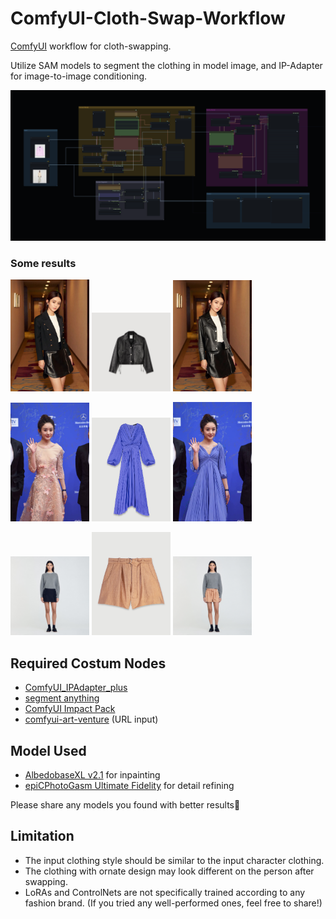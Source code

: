# ComfyUI-Cloth-Swap-Workflow
[ComfyUI](https://github.com/comfyanonymous/ComfyUI) workflow for cloth-swapping. 

Utilize SAM models to segment the clothing in model image, and IP-Adapter for image-to-image conditioning.

![Screenshot of overall workflow](./workflow.png)

### Some results
<img src="./samples/zly/zly3.jpeg" width="25%"> <img src="./samples/zly/cloth3.png" width="25%"> <img src="./samples/zly/out3.png" width="25%">

<img src="./samples/zly/zly2.jpg" width="25%"> <img src="./samples/zly/cloth2.png" width="25%"> <img src="./samples/zly/out2.png" width="25%">

<img src="./samples/image_2/model-2.jpg" width="25%"> <img src="./samples/image_2/cloth-2.jpg" width="25%"> <img src="./samples/image_2/out-2.png" width="25%">

## Required Costum Nodes
- [ComfyUI_IPAdapter_plus](https://github.com/cubiq/ComfyUI_IPAdapter_plus)
- [segment anything](https://github.com/storyicon/comfyui_segment_anything)
- [ComfyUI Impact Pack](https://github.com/ltdrdata/ComfyUI-Impact-Pack)
- [comfyui-art-venture](https://github.com/sipherxyz/comfyui-art-venture) (URL input)

## Model Used
- [AlbedobaseXL v2.1](https://civitai.com/models/140737/albedobase-xl) for inpainting
- [epiCPhotoGasm Ultimate Fidelity](https://civitai.com/models/132632?modelVersionId=429454) for detail refining

Please share any models you found with better results🤗

## Limitation
- The input clothing style should be similar to the input character clothing.
- The clothing with ornate design may look different on the person after swapping.
- LoRAs and ControlNets are not specifically trained according to any fashion brand. (If you tried any well-performed ones, feel free to share!)

